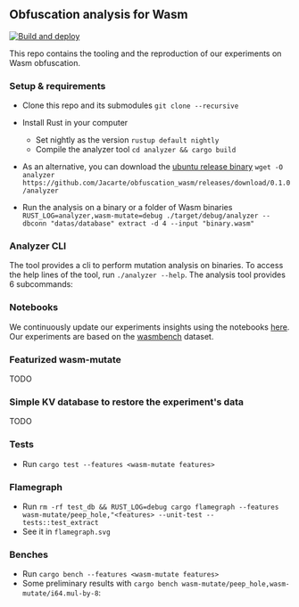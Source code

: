 ## Obfuscation analysis for Wasm 

[![Build and deploy](https://github.com/Jacarte/obfuscation_wasm/actions/workflows/build_and_deploy.yml/badge.svg)](https://github.com/Jacarte/obfuscation_wasm/actions/workflows/build_and_deploy.yml)

This repo contains the tooling and the reproduction of our experiments on Wasm obfuscation.

### Setup & requirements
- Clone this repo and its submodules `git clone --recursive` 
- Install Rust in your computer
    - Set nightly as the version `rustup default nightly`
    - Compile the analyzer tool `cd analyzer && cargo build`

- As an alternative, you can download the [ubuntu release binary](https://github.com/Jacarte/obfuscation_wasm/releases/download/0.1.0/analyzer) `wget -O analyzer https://github.com/Jacarte/obfuscation_wasm/releases/download/0.1.0/analyzer`
- Run the analysis on a binary or a folder of Wasm binaries `RUST_LOG=analyzer,wasm-mutate=debug ./target/debug/analyzer --dbconn "datas/database" extract -d 4 --input "binary.wasm"  `

### Analyzer CLI

The tool provides a cli to perform mutation analysis on binaries. To access the help lines of the tool, run `./analyzer --help`. The analysis tool provides 6 subcommands:

### Notebooks

We continuously update our experiments insights using the notebooks [here](./notebooks). Our experiments are based on the [wasmbench](todo) dataset.

### Featurized wasm-mutate

TODO

### Simple KV database to restore the experiment's data

TODO

### Tests
- Run `cargo test --features <wasm-mutate features>`

### Flamegraph
- Run `rm -rf test_db && RUST_LOG=debug cargo flamegraph --features wasm-mutate/peep_hole,"<features> --unit-test -- tests::test_extract`
- See it in `flamegraph.svg`

### Benches
- Run `cargo bench --features <wasm-mutate features>`
- Some preliminary results with `cargo bench wasm-mutate/peep_hole,wasm-mutate/i64.mul-by-8`:
```


```
